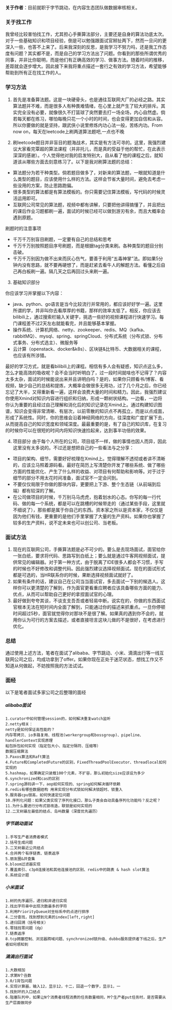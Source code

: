 **关于作者**：目前就职于字节跳动，在内容生态团队做数据审核相关。
### 关于找工作
我曾经比较害怕找工作，尤其担心手撕算法部分，主要还是自身的算法功底太次。对于一些基础知识和项目经验，倒是可以勉强跟面试官掰扯两下，然而一旦问的更深入一些，也答不上来了。后来我深刻的反思，是我学习不努力吗，还是我工作态度有问题？其实都不是，而是自己的学习方法出了问题。你看到的那些所谓优秀的同事，并非比你聪明，而是他们有正确高效的学习、做事方法。随着时间的推移，差距就会逐步增大。因此接下来我将重点描述一套行之有效的学习方法，希望能够帮助到所有正在找工作的人。
### 学习方法

1. 首先是准备算法题。这是一块硬骨头，也是通往互联网大厂的必经之路。其实算法题并不难，而是很多人有种畏难情绪，在心里上就产生了较大的排斥。其实完全没有必要，就像很久不打篮球了突然要去打一场全场，内心自然虚。倘若每天都在练习，哪怕每晚只花一个小时的时间，也会变得更加自信和从容。所以你要做的就是坚持，跟武侠小说里修炼内功心法一般，苦练内功。From now on，每天在leetcode上刷两道算法题吧,一点也不晚

2. 刷leetcode题目并非盲目的题海战术，其实是有方法可寻的。这里，我强烈建议大家看完覃超的算法课程（并非托儿，而是真的受益于他的帮忙，在此表示深深的感谢）。个人觉得他对我的启发特别大，自从看了他的课程之后，就知道该从哪些方面去刻意练习了。以下是我对刷算法题的总结：
* 算法题分为若干种类型。倘若题目做多了，对新来的算法题，一眼就知道是什么类型的题目，应该使用什么样的方法。这样会节省大量时间，避免去考虑一些没用的方案，防止思路跑偏。
* 很多类型的算法都是有算法模板的。你只需要记住算法模板，写代码的时候灵活运用即可。  
* 互联网公司常见的算法题，视频中都有讲解，只要把他讲得搞懂了，并且把出的课后作业习题都刷一遍，面试的时候已经可以做到游刃有余，而且大概率会遇到原题。 

刷题时的注意事项
* 千万千万别盲目刷题，一定要有自己的总结和思考
* 千万千万别按照题目序号刷题，而是根据tag分类来刷。各种类型的题目分别击破。
* 千万千万别因为做不出来而灰心伤气，要善于利用“五毒神掌”法。即如果5分钟内没有思路，就不要再硬想了，而是赶紧去看牛人的解题方法。看懂之后自己再白板刷一遍。隔几天之后再回过头来刷一遍。 
    
3. 基础知识部分

你应该学习并掌握以下内容：
* java、python、go语言是当今比较流行并常用的，都应该好好学一遍。这里所谓的学，并非叫你去看厚厚的书籍，那样的效率太低了。相反，你应该去bilibili上，通过搜索栏输入关键字，挑选一些好的视频课程进行快速学习。每门课程差不过2天左右就能看完，并且能够基本掌握。
* 操作系统、计算机网络、netty、zookeeper、redis、MQ（kafka、rabbitMQ）、mysql、spring、springCloud、分布式系统（分布式锁、分布式事务、分布式选主）、微服务等
* 云计算（openstack、docker&k8s）、区块链&比特币、大数据相关的课程，也应该有所涉猎。

最好的学习方式，就是看bilibili上的课程。相信有多人会有疑惑，知识点这么多，怎么才能高效的吸收呢？会不会当时听明白了，过一段时间就啥也不记得了？内容太多太杂，面试的时候能说出来并且讲明白吗？是的，如果你只顾看书/博客、看视频，缺少自己的总结和提炼，大概率会做很多无用功，过了几个月之后，你已经忘记了大半，又得重新看一遍，这样会浪费大量的时间和精力。因此，我强烈建议你使用Xmind对知识内容进行组织和归纳，形成一颗树状结构。一边看，一边将你认为重要的且经过自己理解和消化后的知识记录在Xmind上。通过构建知识图谱，知识会变得非常清晰、有层次，以前零散的知识点不再孤立，而是以点成面，形成了系统性。同时，你的思维会沿着神经网络的方向，往深度和广度扩展下去，从而提高自己的知识宽度和领域深度。最最重要的是，有了自己的知识库，在复习的时候你可以在很短的时间内将知识快速捡起来，达到事半功倍的效果。

4. 项目部分
由于每个人所在的公司，项目组不一样，做的事情也因人而异，因此这里没有太多说的。不过还是想把自己的一些看法与之分享：
* 项目的架构、细节，需要好好梳理在Xmind上。觉得理解不透彻或者讲不清晰的，应该立马照着源码看。最好在简历上写清楚你开发了哪些系统、做了哪些方面的性能优化、产生了什么样的收益、对项目有何帮助和影响等。对于过于细节的部分不用太花时间准备，面试官不一定会问到。
* 不要仅仅局限于你做的那块内容，更要把上下游、整个生态链（从前端到后端）都有较深的了解。
* 在公司做项目的时候，千万别马马虎虎，抱着划水的心态。你写的每一行代码、做的每一个系统，都是可以在跳槽的时候带走的（通过某些手段，这里就不细说了），那些都是属于你自己的东西。资本家之所以是资本家，不仅仅是因为他们有钱，更重要的是他们手里掌握了大量的生产资料。如果你也掌握了较多的生产资料，说不定未来也可以创公司、当老板。
    
### 面试方法

1. 现在的互联网公司，手撕算法题是必不可少的。要么是去现场面试，面官给你一张白纸，要求将代码、思路写到白纸上；要么就是通过牛客网视频面试，提供常见的编辑器。对于第一种方式，由于脱离了IDE很多人都会不习惯，手写的时候也不好修改和调整代码。因此强烈建议选择视频面试。现在的面试形式都是可选的，当HR联系你的时候，果断选择视频面试就好了。
2. 如果有条件的话，建议自己在公司当当面试官，多去面试一下别的候选人。这样你可以更清楚的了解到，作为面官更看重应聘者应该具备哪些方面的能力、优点，从而可以帮助自己更好的拿捏面试官的心理。
3. 最好做到夸夸其谈，不谈支支吾吾或者轻易中断。说实在的，你做的东西面试官根本无法在短时间内全面了解到，只能通过你的描述来抓重点。一旦你停顿时间超过5秒，面官就觉得你对那块不是很了解。如果真的遇到你不会的，就用你认为可行的方案去描述，或者直接坦言这块儿做的不是很好，在考虑进行优化。
    
 ### 总结   
   通过使用上述方法，笔者在面试了alibaba、字节跳动、小米、滴滴出行等一线互联网公司之后，均成功拿到了offer。如果你现在正处于迷茫状态，想找工作又不知道从何做起，不妨按照我的方法试试。
   
 ### 面经  
    
以下是笔者面试多家公司之后整理的面经

##### alibaba面试
```
1.curator中如何管理session的，如何解决重复watch监听
2.netty相关：
netty是如何保证高性能的？
内存零拷贝、io多路复用、线程池(workergroup和bossgroup)、pipeline、handlerContext实现原理
粘包拆包如何实现（指定包大小、指定分隔符、压缩等）
数据压缩算法
3.Paxos算法和Raft算法
4.Future和CompletedFuture的区别，FixedThreadPoolExecutor、threadlocal如何实现的
5.hashmap，如果确定只装载100个元素，不扩容，那么初始化size应该设为多少
6.synchronized和cas的区别
7.spring源码讲一下，aop如何实现的、spring如何解决循环依赖  
8.redis有哪些数据结构 用来实现分布式锁如何解决锁超时、锁重入
9.服务器cpu很高，如何快速定位问题
10.序列化问题：如果父类实现了序列化接口，那么子类会自动具备序列化功能吗？反之呢？
11.为什么要进行分布式锁改造，联锁是如何实现的
12.二叉树最左最低的结点、岛屿数量（深度优先遍历）
```

##### 字节跳动面试
```
1.手写生产者消费者模式
2.括号生成问题
3.二叉树最近公共结点
4.合并两个有序链表、链表返序
5.朋友圈&并查集
6.bloom过滤器实现
7.覆盖索引、c3p0连接池和其他连接池的区别、redis中的跳表 & hash slot算法
8.系统设计题
```

##### 小米面试
```
1.树的先序遍历，递归和非递归实现
2.找出字符串中出现次数最多的字符
3.利用PriorityQueue对坐标系中的点进行排序
4.二分查找，找到想到元素的index[left,right]
5.递归回溯（括号相关）
6.零钱找零问题（dp）
7.链表返序
8.tcp拥塞控制、浏览器跨域问题、synchronized锁升级、dubbo服务提供者下线之后，生产者如何感知到
```

##### 滴滴出行面试
```
1.大数相加
2.求第N个丑数
3.0/1背包问题
4.实现计算器，输入12，显示12，十二，回退一个数字，显示1，一
5.找到环的入口结点
6.阻塞队列中，如果让N个消费者线程消费的任务数量相同，M个生产者put任务时，是否需要从生产层面做同步
```





































    
    
    
    
